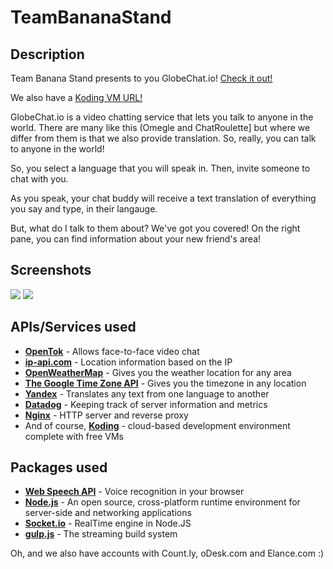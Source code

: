 # TeamBananaStand

## Description
Team Banana Stand presents to you GlobeChat.io! [Check it out!](http://globechat.io)

We also have a [Koding VM URL!](http://utkkf5ff034f.trakout.koding.io/)

GlobeChat.io is a video chatting service that lets you talk to anyone in the world. There are many like this (Omegle and ChatRoulette] but where we differ from them is that we also provide translation. So, really, you can talk to anyone in the world!

So, you select a language that you will speak in. Then, invite someone to chat with you.

As you speak, your chat buddy will receive a text translation of everything you say and type, in their langauge.

But, what do I talk to them about? We've got you covered! On the right pane, you can find information about your new friend's area!

## Screenshots

![](https://github.com/trakout/TeamBananaStand.Submission/blob/master/images/login.gif)
![](https://github.com/trakout/TeamBananaStand.Submission/blob/master/images/chat.gif)

## APIs/Services used
* __[OpenTok](https://tokbox.com/opentok/)__ - Allows face-to-face video chat
* __[ip-api.com](http://ip-api.com)__ - Location information based on the IP
* __[OpenWeatherMap](http://openweathermap.org/)__ - Gives you the weather location for any area
* __[The Google Time Zone API](https://developers.google.com/maps/documentation/timezone/)__ - Gives you the timezone in any location
* __[Yandex](https://www.yandex.com/)__ - Translates any text from one language to another
* __[Datadog](https://www.datadoghq.com/)__ - Keeping track of server information and metrics
* __[Nginx](http://wiki.nginx.org/Main)__ - HTTP server and reverse proxy
* And of course, __[Koding](https://koding.com/)__ - cloud-based development environment complete with free VMs

## Packages used
* __[Web Speech API](https://dvcs.w3.org/hg/speech-api/raw-file/tip/speechapi.html)__ - Voice recognition in your browser
* __[Node.js](http://nodejs.org/)__ - An open source, cross-platform runtime environment for server-side and networking applications
* __[Socket.io](http://socket.io/)__ - RealTime engine in Node.JS
* __[gulp.js](http://gulpjs.com/)__ - The streaming build system

Oh, and we also have accounts with Count.ly, oDesk.com and Elance.com :)